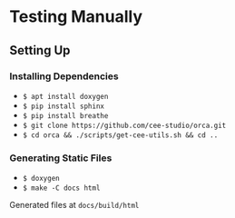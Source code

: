 # Testing Manually

## Setting Up

### Installing Dependencies

* `$ apt install doxygen`
* `$ pip install sphinx`
* `$ pip install breathe`
* `$ git clone https://github.com/cee-studio/orca.git`
* `$ cd orca && ./scripts/get-cee-utils.sh && cd ..`

### Generating Static Files

* `$ doxygen`
* `$ make -C docs html`

Generated files at `docs/build/html`
